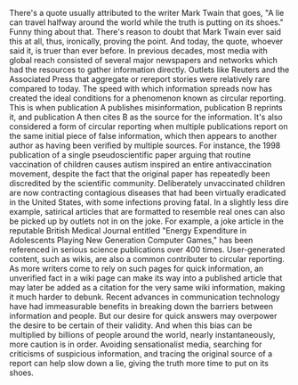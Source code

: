 
There&#39;s a quote usually attributed
to the writer Mark Twain that goes,
&quot;A lie can travel 
halfway around the world
while the truth is putting on its shoes.&quot;
Funny thing about that.
There&#39;s reason to doubt
that Mark Twain ever said this at all,
thus, ironically, proving the point.
And today, the quote, whoever said it,
is truer than ever before.
In previous decades, 
most media with global reach
consisted of several 
major newspapers and networks
which had the resources
to gather information directly.
Outlets like Reuters
and the Associated Press
that aggregate or rereport stories
were relatively rare compared to today.
The speed with which 
information spreads now
has created the ideal conditions for
a phenomenon known as circular reporting.
This is when publication A
publishes misinformation,
publication B reprints it,
and publication A then cites B
as the source for the information.
It&#39;s also considered a form
of circular reporting
when multiple publications
report on the same initial piece 
of false information,
which then appears to another author as
having been verified by multiple sources.
For instance, the 1998 publication
of a single pseudoscientific paper
arguing that routine vaccination
of children causes autism
inspired an entire 
antivaccination movement,
despite the fact that the original paper
has repeatedly been discredited
by the scientific community.
Deliberately unvaccinated children
are now contracting contagious diseases
that had been virtually 
eradicated in the United States,
with some infections proving fatal.
In a slightly less dire example,
satirical articles that are formatted
to resemble real ones
can also be picked up by outlets
not in on the joke.
For example, a joke article in the
reputable British Medical Journal entitled
&quot;Energy Expenditure in Adolescents
Playing New Generation Computer Games,&quot;
has been referenced in serious
science publications over 400 times.
User-generated content, such as wikis,
are also a common contributer
to circular reporting.
As more writers come to rely
on such pages for quick information,
an unverified fact in a wiki page
can make its way into a published article
that may later be added as a citation
for the very same wiki information,
making it much harder to debunk.
Recent advances 
in communication technology
have had immeasurable benefits
in breaking down the barriers
between information and people.
But our desire for quick answers
may overpower the desire 
to be certain of their validity.
And when this bias can be multiplied by
billions of people around the world,
nearly instantaneously,
more caution is in order.
Avoiding sensationalist media,
searching for criticisms 
of suspicious information,
and tracing the original source
of a report can help slow down a lie,
giving the truth more time 
to put on its shoes.
